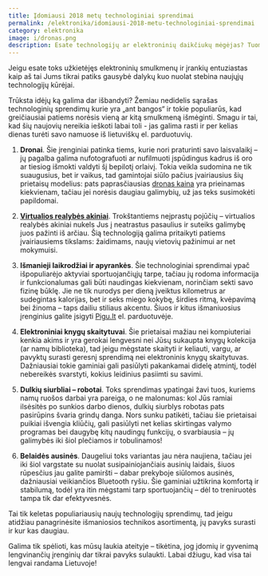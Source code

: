 ```yaml
---
title: Įdomiausi 2018 metų technologiniai sprendimai
permalink: /elektronika/idomiausi-2018-metu-technologiniai-sprendimai
category: elektronika
image: i/dronas.png
description: Esate technologijų ar elektroninių daikčiukų mėgėjas? Tuomet šiame straipsnyje apie tai ką 2018 metais gali Jums pasiūlyti naujųjų technologijų kūrėjai.
---
```


Jeigu esate toks užkietėjęs elektroninių smulkmenų ir įrankių entuziastas kaip aš tai Jums tikrai patiks gausybė dalykų kuo nuolat stebina naujųjų technologijų kūrėjai.

Trūksta idėjų ką galima dar išbandyti? Žemiau nedidelis sąrašas technologinių sprendimų kurie yra „ant bangos“ ir tokie populiarūs, kad greičiausiai patiems norėsis vieną ar kitą smulkmeną išmėginti. Smagu ir tai, kad šių naujovių nereikia ieškoti labai toli - jas galima rasti ir per kelias dienas turėti savo namuose iš lietuviškų el. parduotuvių.

1. **Dronai**. Šie įrenginiai patinka tiems, kurie nori praturinti savo laisvalaikį – jų pagalba galima nufotografuoti ar nufilmuoti įspūdingus kadrus iš oro ar tiesiog išmokti valdyti šį bepilotį orlaivį. Tokia veikla sudomina ne tik suaugusius, bet ir vaikus, tad gamintojai siūlo pačius įvairiausius šių prietaisų modelius: pats paprasčiausias [dronas kaina](https://pigu.lt/lt/kompiuterine-technika/dronai) yra prieinamas kiekvienam, tačiau jei norėsis daugiau galimybių, už jas teks susimokėti papildomai.

2. **[Virtualios realybės akiniai](https://pigu.lt/lt/mobilus-telefonai-foto-ir-video/ismanioji-technika-ir-priedai/f/all/virtualios-realybes-akiniai)**. Trokštantiems neįprastų pojūčių – virtualios realybės akiniai nukels Jus į neatrastus pasaulius ir suteiks galimybę juos pažinti iš arčiau. Šią technologiją galima pritaikyti patiems įvairiausiems tikslams: žaidimams, naujų vietovių pažinimui ar net mokymuisi.

3. **Išmanieji laikrodžiai ir apyrankės**. Šie technologiniai sprendimai ypač išpopuliarėjo aktyviai sportuojančiųjų tarpe, tačiau jų rodoma informacija ir funkcionalumas gali būti naudingas kiekvienam, norinčiam sekti savo fizinę būklę. Jie ne tik nurodys per dieną įveiktus kilometrus ar sudegintas kalorijas, bet ir seks miego kokybę, širdies ritmą, kvėpavimą bei žinoma – taps dailiu stiliaus akcentu. Šiuos ir kitus išmaniuosius įrenginius galite įsigyti [Pigu.lt](https://pigu.lt/lt/) el. parduotuvėje.

4. **Elektroniniai knygų skaitytuvai**. Šie prietaisai mažiau nei kompiuteriai kenkia akims ir yra gerokai lengvesni nei Jūsų sukaupta knygų kolekcija (ar namų biblioteka), tad jeigu mėgstate skaityti ir keliauti, vargu, ar pavyktų surasti geresnį sprendimą nei elektroninis knygų skaitytuvas. Dažniausiai tokie gaminiai gali pasiūlyti pakankamai didelę atmintį, todėl nebereikės svarstyti, kokius leidinius pasiimti su savimi.

5. **Dulkių siurbliai – robotai**. Toks sprendimas ypatingai žavi tuos, kuriems namų ruošos darbai yra pareiga, o ne malonumas: kol Jūs ramiai ilsėsitės po sunkios darbo dienos, dulkių siurblys robotas pats pasirūpins švaria grindų danga. Nors sunku patikėti, tačiau šie prietaisai puikiai išvengia kliūčių, gali pasiūlyti net kelias skirtingas valymo programas bei daugybę kitų naudingų funkcijų, o svarbiausia – jų galimybės iki šiol plečiamos ir tobulinamos!

6. **Belaidės ausinės**. Daugeliui toks variantas jau nėra naujiena, tačiau jei iki šiol vargstate su nuolat susipainiojančiais ausinių laidais, šiuos rūpesčius jau galite pamiršti – dabar prekyboje siūlomos ausinės, dažniausiai veikiančios Bluetooth ryšiu. Šie gaminiai užtikrina komfortą ir stabilumą, todėl yra itin mėgstami tarp sportuojančių – dėl to treniruotės tampa tik dar efektyvesnės.

Tai tik keletas populiariausių naujų technologijų sprendimų, tad jeigu atidžiau panagrinėsite išmaniosios technikos asortimentą, jų pavyks surasti ir kur kas daugiau.

Galima tik spėlioti, kas mūsų laukia ateityje – tikėtina, jog įdomių ir gyvenimą lengvinančių įrenginių dar tikrai pavyks sulaukti. Labai džiugu, kad visa tai lengvai randama Lietuvoje!

